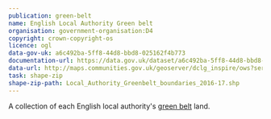 ```yaml
---
publication: green-belt
name: English Local Authority Green belt
organisation: government-organisation:D4
copyright: crown-copyright-os
licence: ogl
data-gov-uk: a6c492ba-5ff8-44d8-bbd8-025162f4b773
documentation-url: https://data.gov.uk/dataset/a6c492ba-5ff8-44d8-bbd8-025162f4b773/english-local-authority-green-belt-dataset
data-url: http://maps.communities.gov.uk/geoserver/dclg_inspire/ows?service=WFS&version=2.0.0&request=GetFeature&typeName=dclg_inspire:Local_Authority_Greenbelt_boundaries_2016-17&outputFormat=shape-zip&srsName=EPSG:4326
task: shape-zip
shape-zip-path: Local_Authority_Greenbelt_boundaries_2016-17.shp
---
```


A collection of each English local authority's [green belt](Collected://en.wikipedia.org/wiki/Green_belt_(United_Kingdom)) land.
